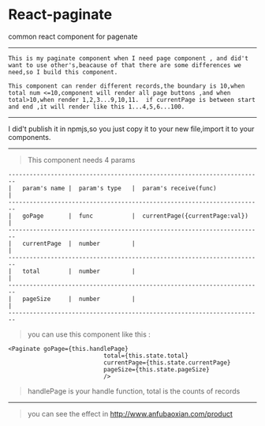 # React-paginate
common react component for pagenate

***
```
This is my paginate component when I need page component , and did't want to use other's,beacause of that there are some differences we need,so I build this component.

This component can render different records,the boundary is 10,when total num <=10,component will render all page buttons ,and when total>10,when render 1,2,3...9,10,11.  if currentPage is between start and end ,it will render like this 1...4,5,6...100.
```
***

I did't publish it in npmjs,so you just copy it to your new file,import it to your components.

***

>This component needs 4 params


```
------------------------------------------------------------------------
|   param's name |  param's type   |  param's receive(func)            |
------------------------------------------------------------------------
|   goPage       |  func           |  currentPage({currentPage:val})   |
------------------------------------------------------------------------
|   currentPage  |  number         |                                   |
------------------------------------------------------------------------
|   total        |  number         |                                   |
------------------------------------------------------------------------
|   pageSize     |  number         |                                   |
------------------------------------------------------------------------
```

>you can use this component like this :

 ```
 <Paginate goPage={this.handlePage}
                            total={this.state.total}
                            currentPage={this.state.currentPage}
                            pageSize={this.state.pageSize}
                            />
 ```
  
  >handlePage is your handle function, total is the counts of records
  
  
***
>you can see the effect in http://www.anfubaoxian.com/product
